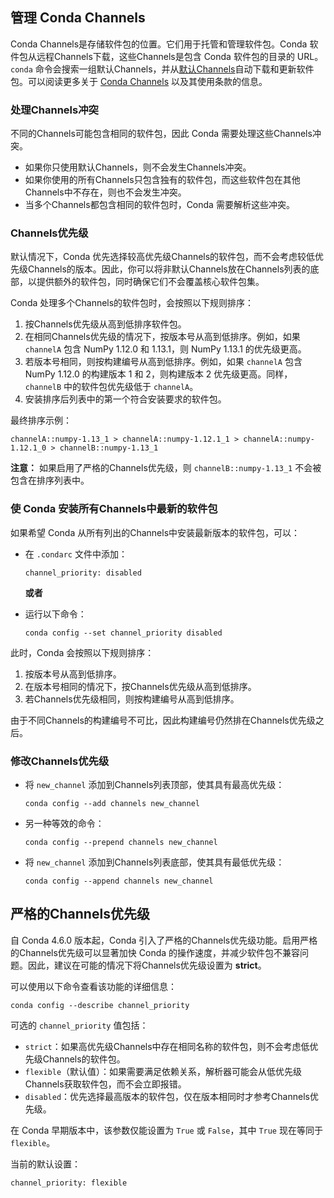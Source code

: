 管理 Conda Channels
-----------

Conda Channels是存储软件包的位置。它们用于托管和管理软件包。Conda 软件包从远程Channels下载，这些Channels是包含 Conda 软件包的目录的 URL。`conda` 命令会搜索一组默认Channels，并从[默认Channels](https://repo.anaconda.com/pkgs/)自动下载和更新软件包。可以阅读更多关于 [Conda Channels](https://docs.conda.io/projects/conda/en/latest/user-guide/concepts/channels.html) 以及其使用条款的信息。

### 处理Channels冲突

不同的Channels可能包含相同的软件包，因此 Conda 需要处理这些Channels冲突。

*   如果你只使用默认Channels，则不会发生Channels冲突。 
*   如果你使用的所有Channels只包含独有的软件包，而这些软件包在其他Channels中不存在，则也不会发生冲突。
*   当多个Channels都包含相同的软件包时，Conda 需要解析这些冲突。

### Channels优先级

默认情况下，Conda 优先选择较高优先级Channels的软件包，而不会考虑较低优先级Channels的版本。因此，你可以将非默认Channels放在Channels列表的底部，以提供额外的软件包，同时确保它们不会覆盖核心软件包集。

Conda 处理多个Channels的软件包时，会按照以下规则排序：

1.  按Channels优先级从高到低排序软件包。
2.  在相同Channels优先级的情况下，按版本号从高到低排序。例如，如果 `channelA` 包含 NumPy 1.12.0 和 1.13.1，则 NumPy 1.13.1 的优先级更高。
3.  若版本号相同，则按构建编号从高到低排序。例如，如果 `channelA` 包含 NumPy 1.12.0 的构建版本 1 和 2，则构建版本 2 优先级更高。同样，`channelB` 中的软件包优先级低于 `channelA`。
4.  安装排序后列表中的第一个符合安装要求的软件包。

最终排序示例：

```
channelA::numpy-1.13_1 > channelA::numpy-1.12.1_1 > channelA::numpy-1.12.1_0 > channelB::numpy-1.13_1
```

**注意：** 如果启用了严格的Channels优先级，则 `channelB::numpy-1.13_1` 不会被包含在排序列表中。

### 使 Conda 安装所有Channels中最新的软件包

如果希望 Conda 从所有列出的Channels中安装最新版本的软件包，可以：

*   在 `.condarc` 文件中添加：
    
    ```
    channel_priority: disabled
    ```
    
    **或者**
*   运行以下命令：
    
    ```
    conda config --set channel_priority disabled
    ```
    

此时，Conda 会按照以下规则排序：

1.  按版本号从高到低排序。
2.  在版本号相同的情况下，按Channels优先级从高到低排序。
3.  若Channels优先级相同，则按构建编号从高到低排序。

由于不同Channels的构建编号不可比，因此构建编号仍然排在Channels优先级之后。

### 修改Channels优先级

*   将 `new_channel` 添加到Channels列表顶部，使其具有最高优先级：
    
    ```
    conda config --add channels new_channel
    ```
    
*   另一种等效的命令：
    
    ```
    conda config --prepend channels new_channel
    ```
    
*   将 `new_channel` 添加到Channels列表底部，使其具有最低优先级：
    
    ```
    conda config --append channels new_channel
    ```
    

严格的Channels优先级
--------

自 Conda 4.6.0 版本起，Conda 引入了严格的Channels优先级功能。启用严格的Channels优先级可以显著加快 Conda 的操作速度，并减少软件包不兼容问题。因此，建议在可能的情况下将Channels优先级设置为 **strict**。

可以使用以下命令查看该功能的详细信息：

```
conda config --describe channel_priority
```

可选的 `channel_priority` 值包括：

*   `strict`：如果高优先级Channels中存在相同名称的软件包，则不会考虑低优先级Channels的软件包。
*   `flexible`（默认值）：如果需要满足依赖关系，解析器可能会从低优先级Channels获取软件包，而不会立即报错。
*   `disabled`：优先选择最高版本的软件包，仅在版本相同时才参考Channels优先级。

在 Conda 早期版本中，该参数仅能设置为 `True` 或 `False`，其中 `True` 现在等同于 `flexible`。

当前的默认设置：

```
channel_priority: flexible
```
